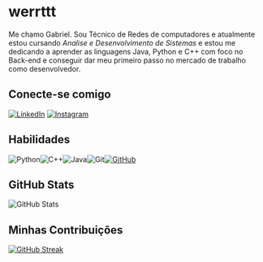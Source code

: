 # werrttt
Me chamo Gabriel. Sou Técnico de Redes de computadores e atualmente estou cursando *Analise e Desenvolvimento de Sistemas* e estou me dedicando a aprender as linguagens Java, Python e C++ com foco no Back-end e conseguir dar meu primeiro passo no mercado de trabalho como desenvolvedor.
## Conecte-se comigo
[![LinkedIn](https://img.shields.io/badge/LinkedIn-0077B5?style=for-the-badge&logo=linkedin&logoColor=white)](https://www.linkedin.com/in/gabriel-sanguinette-7306ba18b/)
[![Instagram](https://img.shields.io/badge/-Instagram-%23E4405F?style=for-the-badge&logo=instagram&logoColor=white)](https://www.instagram.com/gabriel.sanguinette/)
## Habilidades
![Python](https://img.shields.io/badge/python-3670A0?style=for-the-badge&logo=python&logoColor=ffdd54)![C++](https://img.shields.io/badge/C%2B%2B-00599C?style=for-the-badge&logo=c%2B%2B&logoColor=white)![Java](https://img.shields.io/badge/java-%23ED8B00.svg?style=for-the-badge&logo=openjdk&logoColor=white)![Git](https://img.shields.io/badge/GIT-E44C30?style=for-the-badge&logo=git&logoColor=white)[![GitHub](https://img.shields.io/badge/GitHub-100000?style=for-the-badge&logo=github&logoColor=white)](https://github.com/werrttt)
## GitHub Stats
![GitHub Stats](https://github-readme-stats.vercel.app/api?username=werrttt&theme=transparent&bg_color=000&border_color=30A3DC&show_icons=true&icon_color=30A3DC&title_color=E94D5F&text_color=FFF)

## Minhas Contribuições
[![GitHub Streak](https://streak-stats.demolab.com/?user=werrttt&theme=bear&background=000&border=30A3DC&dates=FFF)](https://git.io/streak-stats)
